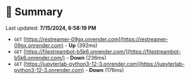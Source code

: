 # 📖 Summary
Last updated: **7/15/2024, 6:58:19 PM**

- `GET` [https://restreamer-09gx.onrender.com](https://restreamer-09gx.onrender.com) - **Up** (392ms)
- `GET` [https://filestreambot-b5k6.onrender.com/](https://filestreambot-b5k6.onrender.com/) - **Down** (236ms)
- `GET` [https://jupyterlab-python3-12-3.onrender.com](https://jupyterlab-python3-12-3.onrender.com) - **Down** (176ms)
